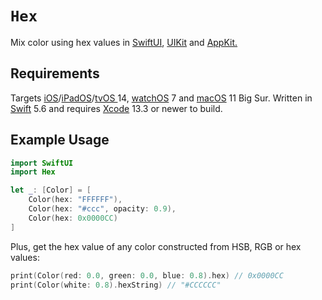 # `Hex`

Mix color using hex values in [SwiftUI](https://developer.apple.com/documentation/swiftui), [UIKit](https://developer.apple.com/documentation/uikit) and [AppKit.](https://developer.apple.com/documentation/appkit)

## Requirements

Targets [iOS](https://developer.apple.com/ios)/[iPadOS](https://developer.apple.com/ipados)/[tvOS ](https://developer.apple.com/tvos) 14, [watchOS](https://developer.apple.com/watchos) 7 and [macOS](https://developer.apple.com/macos) 11 Big Sur. Written in [Swift](https://developer.apple.com/documentation/swift) 5.6 and requires [Xcode](https://developer.apple.com/xcode) 13.3 or newer to build.

## Example Usage

```swift
import SwiftUI
import Hex

let _: [Color] = [
    Color(hex: "FFFFFF"),
    Color(hex: "#ccc", opacity: 0.9),
    Color(hex: 0x0000CC)
]
```

Plus, get the hex value of any color constructed from HSB, RGB or hex values:

```swift
print(Color(red: 0.0, green: 0.0, blue: 0.8).hex) // 0x0000CC
print(Color(white: 0.8).hexString) // "#CCCCCC"
```

